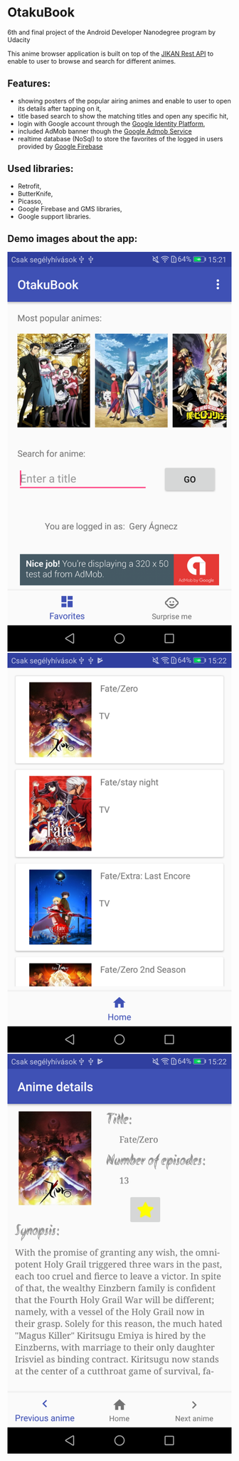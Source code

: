 # OtakuBook
6th and final project of the Android Developer Nanodegree program by Udacity

This anime browser application is built on top of the [JIKAN Rest API](https://jikan.docs.apiary.io/#) to enable to user to browse 
and search for different animes.

## Features:
- showing posters of the popular airing animes and enable to user to open its details after tapping on it,
- title based search to show the matching titles and open any specific hit,
- login with Google account through the [Google Identity Platform](https://developers.google.com/identity/),
- included AdMob banner though the [Google Admob Service](https://www.google.com/admob/)
- realtime database (NoSql) to store the favorites of the logged in users provided by [Google Firebase](https://firebase.google.com/)

## Used libraries:
- Retrofit,
- ButterKnife,
- Picasso,
- Google Firebase and GMS libraries,
- Google support libraries.

## Demo images about the app:
![img](https://github.com/GregBaggings/OtakuBook/blob/master/app/images/MainScreen.png)
![img](https://github.com/GregBaggings/OtakuBook/blob/master/app/images/SearchResultScreen.png)
![img](https://github.com/GregBaggings/OtakuBook/blob/master/app/images/AnimeDetailsScreen.png)
